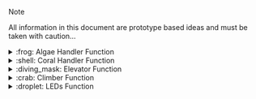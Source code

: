 > [!NOTE]
> All information in this document are prototype based ideas and must be taken with caution...

<details>
<summary>:frog: Algae Handler Function</summary>
  
  \
  Vertical Position -> in robot perimeter
  \
  Horizontal Position -> out of robot perimeter

### Starting Position
  - No Motor Movement: No Spin
  - Solenoid: Vertical Position

### Intake Position
  - Motor Movement: Spin
  - Solenoid: Horizontal Position

### Has Algae
  - Hit Limit Switch
    - Stop Motor
    - No Motor Movement: No Spin
    - Solenoid: Vertical Position
  - Hall Effect Sensor: When magnet gets detected

### Holding Position
  - No Motor Movement: No Spin
  - Solenoid: Vertical Position
  - Hold
    - Limit and Hall Effect both switched: Stop Running
    - Hall Effect w/o Limit: Run Motor until Limit pressed

### Outtake Position
  - Motor Movement: Neg. Spin -> Timed?
  - Solenoid: Vertical Position
  - End Hold
    
</details>
<details>
<summary> :shell: Coral Handler Function </summary>

  >👓 Use encoders for accurate LR and Vertical Positioning?
  >\
  >🛑 Possible Limit Switches for protection, not guaranteed
  
  Intake Position -> Down Position
  \
  Outtake Lvl 1 Position -> 45 Angle Outtake (+ error)

### Starting Position
  - Outtake Motor: No Spin
    - Coral Limit Switch: not hit
  - LR Motor: Right
  - Vertical Motor: Intake Position
  - Elevator Position: Start


### Intake Position
  - Outtake Motor: Neg. Spin until Coral Limit Switch hit
    - Coral Limit Switch: hit
  - LR Motor: Right
  - Vertical Motor: Intake Position
  - Elevator Position: Start


## :fishing_pole_and_fish: Reef Positioning States

### Left Trough Position
  - Outtake Motor: Spin
    - Coral Limit Switch: not hit
  - LR Motor: Base off of Odom
  - Vertical Motor: Outtake Level 1 Position
  - Elevator Position: Start

### Right Trough Position
  - Outtake Motor: Spin
    - Coral Limit Switch: not hit
  - LR Motor: Base off of Odom
  - Vertical Motor: Outtake Level 1 Position
  - Elevator Position: Start

### Reef Level 2 Position
  - Outtake Motor: Spin
    - Coral Limit Switch: not hit
  - LR Motor: Base off of Odom
  - Vertical Motor: Outtake Level 2 Position
  - Elevator Position: Level 2
    
### Reef Level 3 Position
  - Outtake Motor: Spin
    - Coral Limit Switch: not hit
  - LR Motor: Base off of Odom
  - Vertical Motor: Outtake Level 3 Position
  - Elevator Position: Level 2

### Reef Level 4 Position
  - Outtake Motor: Spin
    - Coral Limit Switch: not hit
  - LR Motor: Base off of Odom
  - Vertical Motor: Outtake Level 4 Position
  - Elevator Position: Level 4

  > ⚠️
  > Do not know about a possible Ending Position.

- Possible Ending Position?
</details>
<details>
<summary> :diving_mask: Elevator Function </summary>

### Start (& Intake + Trough) Position
  - Ele. Motor: Rev. Spin until bottom limit swtich hit
  - Bottom Limit Switch: hit
  - Top Limit Switch: not hit
  
### Level 2 Position
  - Ele. Motor: Spin until rotation/height reached (**calculate**)
    - use encoder for rotation measurment 
  - Bottom Limit Switch: not hit
  - Top Limit Switch: not hit
  
### Level 3 Position
  - Ele. Motor: Spin until rotation/height reached (**calculate**)
    - use encoder for rotation measurment 
  - Bottom Limit Switch: not hit
  - Top Limit Switch: not hit
  
### Level 4 Position  
  - Ele. Motor: Spin until rotation/height reached (**calculate**)
      - use encoder for rotation measurment
  - Bottom Limit Switch: not hit
  - Top Limit Switch: hit
</details>

<details>
<summary> :crab: Climber Function </summary>

  ##### Posibility of using M Solenoid for sensor?

### Start Position
  - Up/Down Motor: Up Position, No Spin
  - Clamp Solenoid: Open Position
    
### Ready to Climb Position:
  -  Up/Down Motor: Down Position, Spin
  -  Clamp Solenoid: Open Position

### Clamp Position:
  - Up/Down Motor: Down Position, No Spin
  - Clamp Solenoid: Closed Position
    
### Climbing Position:
  - Up/Down Motor: Up Position, Spin
  - Clamp Solenoid: Closed Position
    
</details>

<details>
<summary> :droplet: LEDs Function </summary>
  
    Turned On & Connected: Rainbow
    Coral Intaked: Green
    Algae Intaked: Orange
    Robot Balanced?: Blue
</details>
